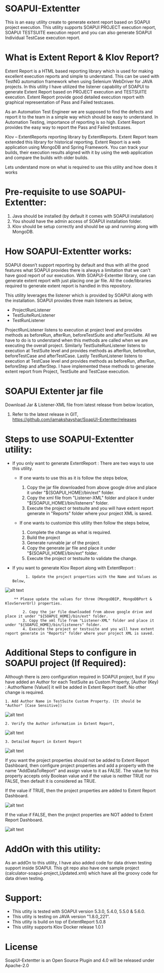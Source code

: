 # SOAPUI-Extentter
This is an easy utility create to generate extent report based on SOAPUI project execution. This utility supports SOAPUI PROJECT execution report, SOAPUI TESTSUITE execution report and you can also generate SOAPUI Individual TestCase execution report.

# What is Extent Report & Klov Report?
Extent Report is a HTML based reporting library which is used for making excellent execution reports and simple to understand. This can be used with TestNG automation framework when using Selenium WebDriver for JAVA projects. In this utility I have utilized the listener capability of SOAPUI to generate Extent Report based on PROJECT execution and TESTSUITE execution. Extent Report provide good detailed execution report with graphical representation of Pass and Failed testcases.

As an Automation Test Engineer we are supposed to find the defects and report it to the team in a simple way which should be easy to understand. In Automation Testing, importance of reporting is so high. Extent Report provides the easy way to report the Pass and Failed testcases.

Klov – ExtentReports reporting library by ExtentReports. Extent Report team extended this library for historical reporting. Extent Report is a web application using MongoDB and Spring Framework. You can track your builds, their execution results aligned with it by using the web application and compare the builds with older builds.

Lets understand more on what is required to use this utility and how does it works

# Pre-requisite to use SOAPUI-Extentter:
1. Java should be installed (by default it comes with SOAPUI installation)
2. You should have the admin access of SOAPUI installation folder.
3. Klov should be setup correctly and should be up and running along with MongoDB.

# How SOAPUI-Extentter works:
SOAPUI doesn’t support reporting by default and thus with all the good features what SOAPUI provides there is always a limitation that we can't have good report of our execution. With SOAPUI-Extentter library, one can generate extent report with just placing one jar file. All the code/libraries required to generate extent report is handled in this repository.

This utility leverages the listener which is provided by SOAPUI along with the installation. SOAPUI provides three main listeners as below,

* ProjectRunListener
* TestSuiteRunListener
* TestRunListener

ProjectRunListener listens to execution at project level and provides methods as beforeRun, afterRun, beforeTestSuite and afterTestSuite. All we have to do is to understand when this methods are called when we are executing the overall project. 
Similarly TestSuiteRunListener listens to execution at TestSuite level and provides methods as afterRun, beforeRun, beforeTestCase and afterTestCase. 
Lastly TestRunListener listens to execution at TestCase level and provides methods as beforeRun, afterRun, beforeStep and afterStep. I have implemented these methods to generate extent report from Project, TestSuite and TestCase execution.

# SOAPUI Extenter jar file
Download Jar & Listener-XML file from latest release from below location,
1. Refer to the latest release in GIT,
	https://github.com/iamakshayshar/SoapUI-Extentter/releases

# Steps to use SOAPUI-Extentter utility:

- If you only want to generate ExtentReport :
	There are two ways to use this utility. 
	
	* If one wants to use this as it is follow the steps below,

		1. Copy the jar file downloaded from above google drive and place it under "${SOAPUI_HOME}/bin/ext" folder.
		2. Copy the xml file from "Listener-XML" folder and place it under "${SOAPUI_HOME}/bin/listeners" folder.
		3. Execute the project or testsuite and you will have extent report generate in "Reports" folder where your project XML is saved.

	* If one wants to customize this utility then follow the steps below,

		1. Complete the change as what is required.
		2. Build the project
		3. Generate runnable jar of the project.
		4. Copy the generate jar file and place it under "${SOAPUI_HOME}/bin/ext" folder.
		5. Execute the project or testsuite to validate the change.

- If you want to generate Klov Report along with ExtentReport :
	
			1. Update the project properties with the Name and Values as Below,
		
![alt text](https://github.com/iamakshayshar/SoapUI-Extentter/blob/master/Images/KlovConfig.JPG?raw=true)
		
		** Please update the values for three (MongoDBIP, MongoDBPort & KlovServerUrl) properties.
		
			2. Copy the jar file downloaded from above google drive and place it under "${SOAPUI_HOME}/bin/ext" folder.
			3. Copy the xml file from "Listener-XML" folder and place it under "${SOAPUI_HOME}/bin/listeners" folder.
			4. Execute the project or testsuite and you will have extent report generate in "Reports" folder where your project XML is saved.

# Additional Steps to configure in SOAPUI project (If Required):
Although there is zero configuration required in SOAPUI project, but if you have added an Author for each TestSuite as Custom Property, [Author (Key) : AuthorName (Value)] it will be added in Extent Report itself. No other change is required.

	1. Add Author Name in TestSuite Custom Property. (It should be "Author" [Case Sensitive])

![alt text](https://github.com/iamakshayshar/SoapUI-Extentter/blob/master/Images/SoapUI-TestSuite.JPG?raw=true)

	2. Verify the Author information in Extent Report,

![alt text](https://github.com/iamakshayshar/SoapUI-Extentter/blob/master/Images/ExtentReport-Author.JPG?raw=true)

	3. Detailed Report in Extent Report

![alt text](https://github.com/iamakshayshar/SoapUI-Extentter/blob/master/Images/ExtentReport-Detailed.JPG?raw=true)

If you want the project properties should not be added to Extent Report Dashboard, then configure project properties and add a property with the name "AddDataToReport" and assign value to it as FALSE. The value for this property accepts only Boolean value and if the value is neither TRUE nor FALSE, then default it is considered as TRUE.

If the value if TRUE, then the project properties are added to Extent Report Dashboard. 

![alt text](https://github.com/iamakshayshar/SoapUI-Extentter/blob/master/Images/AddDataToReport_Properties-True.JPG?raw=true)

If the value if FALSE, then the project properties are NOT added to Extent Report Dashboard. 

![alt text](https://github.com/iamakshayshar/SoapUI-Extentter/blob/master/Images/AddDataToReport_Properties-False.JPG?raw=true)

# AddOn with this utility:
As an addOn to this utility, I have also added code for data driven testing support inside SOAPUI. This git repo also have one sample project (calculator-soapui-project_Updated.xml) which have all the groovy code for data driven testing.

# Support:
* This utlity is tested with SOAPUI version 5.3.0, 5.4.0, 5.5.0 & 5.6.0.
* This utlity is testing on JAVA version "1.8.0_221".
* This utlity is build on top of ExtentReport 5.0.8
* This utility supports Klov Docker release 1.0.1

# License
SoapUI-Extentter is an Open Source Plugin and 4.0 will be released under Apache-2.0
